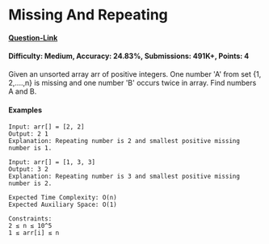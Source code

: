 # Missing And Repeating
#### [Question-Link](https://www.geeksforgeeks.org/problems/find-missing-and-repeating2512/1)
#### Difficulty: Medium, Accuracy: 24.83%, Submissions: 491K+, Points: 4

Given an unsorted array arr of positive integers. One number 'A' from set {1, 2,....,n} is missing and one number 'B' occurs twice in array. Find numbers A and B.

#### Examples
```
Input: arr[] = [2, 2]
Output: 2 1
Explanation: Repeating number is 2 and smallest positive missing number is 1.
```
```
Input: arr[] = [1, 3, 3] 
Output: 3 2
Explanation: Repeating number is 3 and smallest positive missing number is 2.
```
```
Expected Time Complexity: O(n)
Expected Auxiliary Space: O(1)

Constraints:
2 ≤ n ≤ 10^5
1 ≤ arr[i] ≤ n
```
